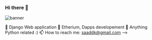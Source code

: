 ### Hi there 👋

<img src='sadodk/vecteezy_technology-background-and-line-diagram-blue_6699636.jpg' alt="banner"></img>


🔭 Django Web application
🌱 Etherium, Dapps developement
💬 Anything Python related :)
📫 How to reach me: saaddk@gmail.com
-->
